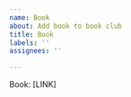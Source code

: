 ```yaml
---
name: Book
about: Add book to book club
title: Book
labels: ''
assignees: ''

---
```


Book: [LINK]
